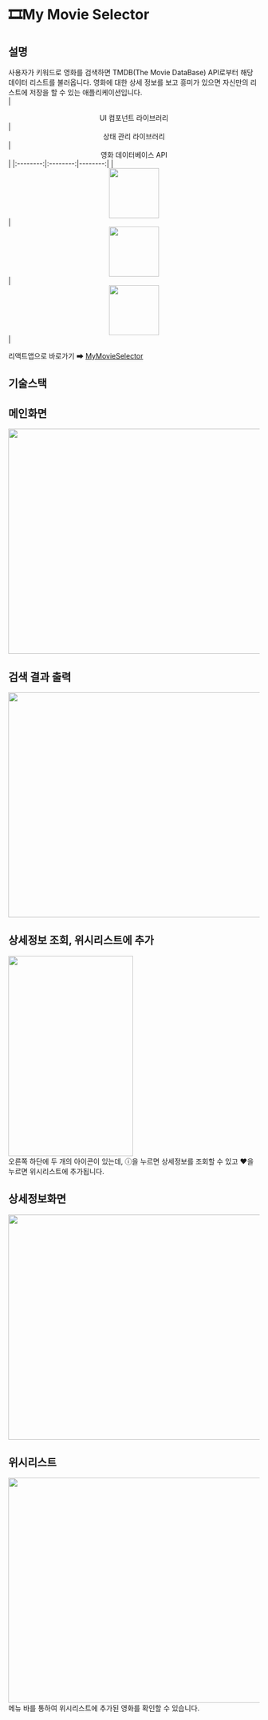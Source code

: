 # 🎞My Movie Selector
## 설명
사용자가 키워드로 영화를 검색하면 TMDB(The Movie DataBase) API로부터 해당 데이터 리스트를 불러옵니다. 영화에 대한 상세 정보를 보고 흥미가 있으면 자신만의 리스트에 저장을 할 수 있는 애플리케이션입니다.   
|  <center>UI 컴포넌트 라이브러리</center> |  <center>상태 관리 라이브러리</center> |  <center>영화 데이터베이스 API</center> |
|:--------:|:--------:|--------:|
|<center><img src="https://user-images.githubusercontent.com/69902446/107627759-1869fb80-6ca3-11eb-99c4-a8f1029e573f.png" width="100px" height="100px"></img></center> | <center><img src="https://user-images.githubusercontent.com/69902446/107627770-1acc5580-6ca3-11eb-98d0-2f2a0b7017fd.png" width="100px" height="100px"></img></center> |<center><img src="https://user-images.githubusercontent.com/69902446/107627780-1d2eaf80-6ca3-11eb-951c-e7c978c21e0e.png" width="100px" height="100px"></img></center> |   

리액트앱으로 바로가기 ➡ [MyMovieSelector](https://elated-saha-bee70d.netlify.app/)

## 기술스택

## 메인화면
<img src="https://user-images.githubusercontent.com/69902446/107628395-e9a05500-6ca3-11eb-9cbc-b580d340eba2.PNG" width="600px" height="450px"></img>
## 검색 결과 출력
<img src="https://user-images.githubusercontent.com/69902446/107358250-80d7a200-6b16-11eb-920b-053d8ef829d7.PNG" width="600px" height="450px"></img>
## 상세정보 조회, 위시리스트에 추가
<img src="https://user-images.githubusercontent.com/69902446/107358438-baa8a880-6b16-11eb-8973-efdffc038495.PNG" width="250px" height="400px"></img>   
오른쪽 하단에 두 개의 아이콘이 있는데, ⓘ을 누르면 상세정보를 조회할 수 있고 ❤을 누르면 위시리스트에 추가됩니다.

## 상세정보화면
<img src="https://user-images.githubusercontent.com/69902446/107360118-de6cee00-6b18-11eb-8c23-72308a781ad7.PNG" width="600px" height="450px"></img>

## 위시리스트
<img src="https://user-images.githubusercontent.com/69902446/107628467-ffae1580-6ca3-11eb-8d1f-dab1e5632690.PNG" width="600px" height="450px"></img>   
메뉴 바를 통하여 위시리스트에 추가된 영화를 확인할 수 있습니다.

